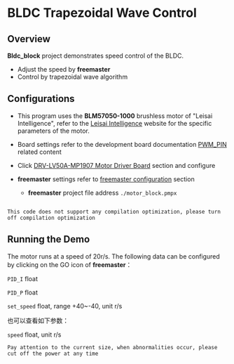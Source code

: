 # BLDC Trapezoidal Wave Control
## Overview

**Bldc_block** project demonstrates speed control of the BLDC.
- Adjust the speed by **freemaster**
- Control by trapezoidal wave algorithm

## Configurations

- This program uses the **BLM57050-1000** brushless motor of "Leisai Intelligence", refer to the [Leisai Intelligence](https://leisai.com/) website for the specific parameters of the motor.

- Board settings refer to the development board documentation [ PWM_PIN ](lab_board_motor_ctrl_pin) related content

- Click [DRV-LV50A-MP1907 Motor Driver Board](lab_drv_lv50a_mp1907) section and configure

- **freemaster** settings refer to [freemaster configuration](lab_samples_freemaster_configure) section
  - **freemaster** project file address `./motor_block.pmpx`

```{note}

This code does not support any compilation optimization, please turn off compilation optimization

```

## Running the Demo

The motor runs at a speed of 20r/s.
The following data can be configured by clicking on the GO icon of **freemaster**：

``PID_I`` float

``PID_P`` float

``set_speed`` float, range +40~-40, unit r/s

也可以查看如下参数：

``speed`` float, unit r/s

```{warning}
Pay attention to the current size, when abnormalities occur, please cut off the power at any time
```
